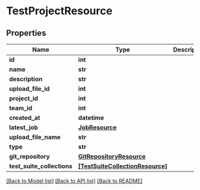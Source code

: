 # TestProjectResource

## Properties
Name | Type | Description | Notes
------------ | ------------- | ------------- | -------------
**id** | **int** |  | [optional] 
**name** | **str** |  | [optional] 
**description** | **str** |  | [optional] 
**upload_file_id** | **int** |  | [optional] 
**project_id** | **int** |  | [optional] 
**team_id** | **int** |  | [optional] 
**created_at** | **datetime** |  | [optional] 
**latest_job** | [**JobResource**](JobResource.md) |  | [optional] 
**upload_file_name** | **str** |  | [optional] 
**type** | **str** |  | [optional] 
**git_repository** | [**GitRepositoryResource**](GitRepositoryResource.md) |  | [optional] 
**test_suite_collections** | [**[TestSuiteCollectionResource]**](TestSuiteCollectionResource.md) |  | [optional] 

[[Back to Model list]](../README.md#documentation-for-models) [[Back to API list]](../README.md#documentation-for-api-endpoints) [[Back to README]](../README.md)


